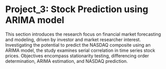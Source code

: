 # Project_3: Stock Prediction using ARIMA model

This section introduces the research focus on financial market forecasting and modeling, driven by investor and market researcher interest. Investigating the potential to predict the NASDAQ composite using an ARIMA model, the study examines serial correlation in time series stock prices. Objectives encompass stationarity testing, differencing order determination, ARIMA estimation, and NASDAQ prediction.

